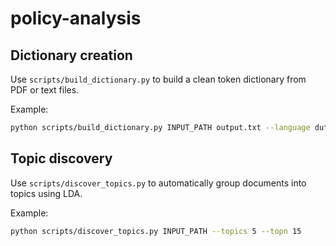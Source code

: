 # policy-analysis

## Dictionary creation
Use `scripts/build_dictionary.py` to build a clean token dictionary from PDF or text files.

Example:
```bash
python scripts/build_dictionary.py INPUT_PATH output.txt --language dutch --stem
```

## Topic discovery
Use `scripts/discover_topics.py` to automatically group documents into topics using LDA.

Example:
```bash
python scripts/discover_topics.py INPUT_PATH --topics 5 --topn 15
```
